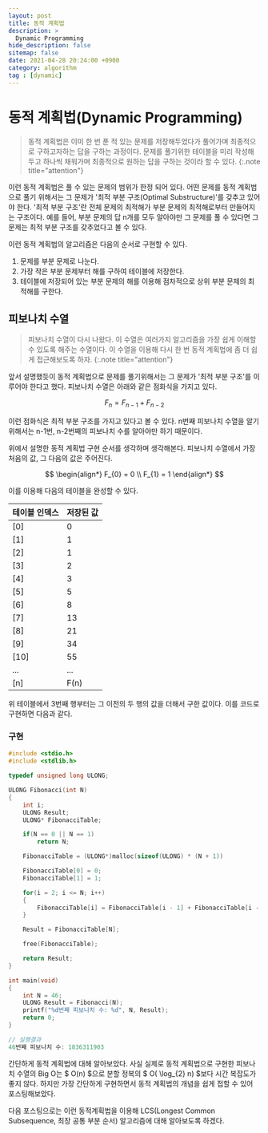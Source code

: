 ```yaml
---
layout: post
title: 동적 계획법
description: >
  Dynamic Programming
hide_description: false
sitemap: false
date: 2021-04-28 20:24:00 +0900
category: algorithm
tag : [dynamic]
---
```


# 동적 계획법(Dynamic Programming)

> 동적 계획법은 이미 한 번 푼 적 있는 문제를 저장해두었다가 풀어가며 최종적으로 구하고자하는 답을 구하는 과정이다. 문제를 풀기위한 테이블을 미리 작성해 두고 하나씩 채워가며 최종적으로 원하는 답을 구하는 것이라 할 수 있다.
{:.note title="attention"}

이런 동적 계획법은 풀 수 있는 문제의 범위가 한정 되어 있다. 어떤 문제를 동적 계획법으로 풀기 위해서는 그 문제가 '최적 부분 구조(Optimal Substructure)'를 갖추고 있어야 한다.
'최적 부분 구조'란 전체 문제의 최적해가 부분 문제의 최적해로부터 만들어지는 구조이다. 예를 들어, 부분 문제의 답 n개를 모두 알아야만 그 문제를 풀 수 있다면 그 문제는 최적 부분 구조를 갖추었다고 볼 수 있다.  
  
이런 동적 계획법의 알고리즘은 다음의 순서로 구현할 수 있다.

1. 문제를 부분 문제로 나눈다.
2. 가장 작은 부분 문제부터 해를 구하여 테이블에 저장한다.
3. 테이블에 저장되어 있는 부분 문제의 해를 이용해 점차적으로 상위 부분 문제의 최적해를 구한다.

## 피보나치 수열

> 피보나치 수열이 다시 나왔다. 이 수열은 여러가지 알고리즘을 가장 쉽게 이해할 수 있도록 해주는 수열이다. 이 수열을 이용해 다시 한 번 동적 계획법에 좀 더 쉽게 접근해보도록 하자.
{:.note title="attention"}

앞서 설명했듯이 동적 계획법으로 문제를 풀기위해서는 그 문제가 '최적 부분 구조'를 이루어야 한다고 했다. 피보나치 수열은 아래와 같은 점화식을 가지고 있다.

$$
F_{n} = F_{n-1} + F_{n-2}
$$

이런 점화식은 최적 부분 구조를 가지고 있다고 볼 수 있다. n번째 피보나치 수열을 알기 위해서는 n-1번, n-2번째의 피보나치 수를 알아야만 하기 때문이다.  
  
위에서 설명한 동적 계획법 구현 순서를 생각하며 생각해본다. 피보나치 수열에서 가장 처음의 값, 그 다음의 값은 주어진다.

$$
\begin{align*}
    F_{0} = 0 \\
    F_{1} = 1
\end{align*}
$$

이를 이용해 다음의 테이블을 완성할 수 있다.

|테이블 인덱스|저장된 값|
|:---|:---|
|[0]|0|
|[1]|1|
|[2]|1|
|[3]|2|
|[4]|3|
|[5]|5|
|[6]|8|
|[7]|13|
|[8]|21|
|[9]|34|
|[10]|55|
|...|...|
|[n]|F(n)|

위 테이블에서 3번째 행부터는 그 이전의 두 행의 값을 더해서 구한 값이다. 이를 코드로 구현하면 다음과 같다.

### 구현

```c
#include <stdio.h>
#include <stdlib.h>

typedef unsigned long ULONG;

ULONG Fibonacci(int N)
{
    int i;
    ULONG Result;
    ULONG* FibonacciTable;

    if(N == 0 || N == 1)
        return N;

    FibonacciTable = (ULONG*)malloc(sizeof(ULONG) * (N + 1))

    FibonacciTable[0] = 0;
    FibonacciTable[1] = 1;

    for(i = 2; i <= N; i++)
    {
        FibonacciTable[i] = FibonacciTable[i - 1] + FibonacciTable[i - 2];
    }

    Result = FibonacciTable[N];

    free(FibonacciTable);

    return Result;
}

int main(void)
{
    int N = 46;
    ULONG Result = Fibonacci(N);
    printf("%d번째 피보나치 수: %d", N, Result);
    return 0;
}

// 실행결과
46번째 피보나치 수: 1836311903
```

간단하게 동적 계획법에 대해 알아보았다. 사실 실제로 동적 계획법으로 구현한 피보나치 수열의 Big O는 $ O(n) $으로 분할 정복의 $ O( \log_{2} n) $보다 시간 복잡도가 좋지 않다. 하지만 가장 간단하게 구현하면서 동적 계획법의 개념을 쉽게 접할 수 있어 포스팅해보았다.
  
다음 포스팅으로는 이런 동적계획법을 이용해 LCS(Longest Common Subsequence, 최장 공통 부분 순서) 알고리즘에 대해 알아보도록 하겠다.